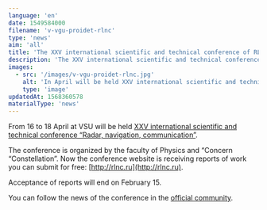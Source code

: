 ```yaml
---
language: 'en'
date: 1549584000
filename: 'v-vgu-proidet-rlnc'
type: 'news'
aim: 'all'
title: 'The XXV international scientific and technical conference of RLNS 2019 will be held in April'
description: 'The XXV international scientific and technical conference of RLNS 2019 will be held in April'
images:
  - src: '/images/v-vgu-proidet-rlnc.jpg'
    alt: 'In April will be held XXV international scientific and technical conference RLNS 2019'
    type: 'image'
updatedAt: 1568360578
materialType: 'news'
---
```

From 16 to 18 April at VSU will be held [XXV international scientific and technical conference “Radar, navigation, communication”](http://rlnc.ru).

The conference is organized by the faculty of Physics and “Concern “Constellation”. Now the conference website is receiving reports of work you can submit for free: [http://rlnc.ru](http://rlnc.ru).

Acceptance of reports will end on February 15.

You can follow the news of the conference in the [official community](https://vk.com/rlncru).
